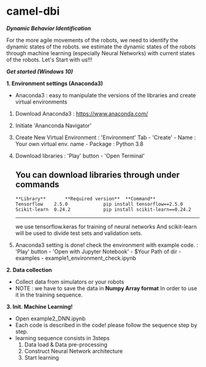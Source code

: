 # camel-dbi

_**Dynamic Behavior Identification**_

For the more agile movements of the robots, we need to identify the dynamic states of the robots.
we estimate the dynamic states of the robots through machine learning (especially Neural Networks) with current states of the robots.
Let's Start with us!!!

_**Get started (Windows 10)**_

**1. Environment settings (Anaconda3)**
  - Anaconda3 : easy to manipulate the versions of the libraries and create virtual environments
  
  1) Download Anaconda3 : https://www.anaconda.com/
  2) Initiate 'Ananconda Navigator'
  3) Create New Virtual Environment
      : 'Environment' Tab - 'Create' - Name : Your own virtual env. name - Package : Python 3.8
  4) Download libraries
      : 'Play' button - 'Open Terminal'
       
        You can download libraries through under commands
        -----------------------------------------------------------------------
         **Library**       **Required version**  **Command**                                  
         Tensorflow    2.5.0             pip install tensorflow==2.5.0       
         Scikit-learn  0.24.2            pip install scikit-learn==0.24.2     
        -----------------------------------------------------------------------
        
        we use tensorflow.keras for training of neural networks
        And scikit-learn will be used to divide test sets and validation sets.
        
  5) Anaconda3 setting is done! check the environment with example code.
      : 'Play' button - 'Open with Jupyter Notebook' - $Your Path of dir - examples - example1_environment_check.ipynb
      
**2. Data collection**
  - Collect data from simulators or your robots
  - NOTE : we have to save the data in **Numpy Array format** In order to use it in the training sequence.

**3. Init. Machine Learning!**
  - Open example2_DNN.ipynb
  - Each code is described in the code! please follow the sequence step by step.
  - learning sequence consists in 3steps
      1) Data load & Data pre-processing
      2) Construct Neural Network architecture
      3) Start learning
